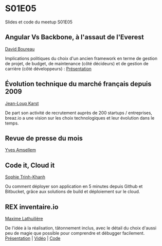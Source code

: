 # S01E05
Slides et code du meetup S01E05

Angular Vs Backbone, à l'assaut de l'Everest
-----------------------------------

[David Boureau](https://twitter.com/davidb583)

Implications politiques du choix d'un ancien framework en terme de gestion de projet, de budget, de maintenance (côté décideurs) et de gestion de carrière (côté développeurs) : [Présentation](http://slides.com/davidborow/angular-vs-backbone/)

Évolution technique du marché français depuis 2009
-----------------------------------

[Jean-Loup Karst](https://twitter.com/jeanloupkarst)

De part son activité de recrutement auprès de 200 startups / entreprises, breaz.io a une vision sur les choix technologiques et leur évolution dans le temps.

Revue de presse du mois
-----------------------

[Yves Amsellem](http://twitter.com/amsellemyves)


Code it, Cloud it
-----------------

[Sophie Trinh-Khanh](http://s0phie.tk/)

Ou comment déployer son application en 5 minutes depuis Github et Bitbucket, grâce aux solutions de build et déploiement sur le cloud.


REX inventaire.io
-----------------

[Maxime Lathuilière](https://twitter.com/maxlath)

De l'idée à la réalisation, tâtonnement inclus, avec le détail du choix d'aussi peu de magie que possible pour comprendre et débugger facilement. [Présentation](http://profile.maxlath.eu/slides/backbone-meetup/) | [Vidéo](https://www.youtube.com/watch?v=PGmWI2ra_Hg) | [Code](http://github.com/maxlath/inventaire)
